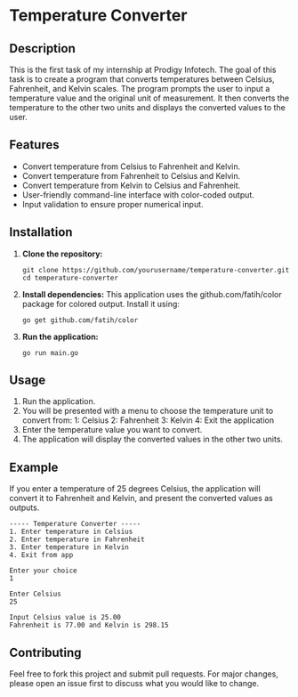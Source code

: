 # Temperature Converter

## Description

This is the first task of my internship at Prodigy Infotech. The goal of this task is to create a program that converts temperatures between Celsius, Fahrenheit, and Kelvin scales. The program prompts the user to input a temperature value and the original unit of measurement. It then converts the temperature to the other two units and displays the converted values to the user.

## Features

- Convert temperature from Celsius to Fahrenheit and Kelvin.
- Convert temperature from Fahrenheit to Celsius and Kelvin.
- Convert temperature from Kelvin to Celsius and Fahrenheit.
- User-friendly command-line interface with color-coded output.
- Input validation to ensure proper numerical input.

## Installation

1. **Clone the repository:**
   ```
   git clone https://github.com/yourusername/temperature-converter.git
   cd temperature-converter
   ```
2. **Install dependencies:**
   This application uses the github.com/fatih/color package for colored output. Install it using:
   ```
   go get github.com/fatih/color
   ```
3. **Run the application:**
   ```
   go run main.go
   ```

## Usage

1. Run the application.
2. You will be presented with a menu to choose the temperature unit to convert from:
   1: Celsius
   2: Fahrenheit
   3: Kelvin
   4: Exit the application
3. Enter the temperature value you want to convert.
4. The application will display the converted values in the other two units.

## Example

If you enter a temperature of 25 degrees Celsius, the application will convert it to Fahrenheit and Kelvin, and present the converted values as outputs.

```
----- Temperature Converter -----
1. Enter temperature in Celsius
2. Enter temperature in Fahrenheit
3. Enter temperature in Kelvin
4. Exit from app

Enter your choice
1

Enter Celsius
25

Input Celsius value is 25.00
Fahrenheit is 77.00 and Kelvin is 298.15
```

## Contributing

Feel free to fork this project and submit pull requests. For major changes, please open an issue first to discuss what you would like to change.
